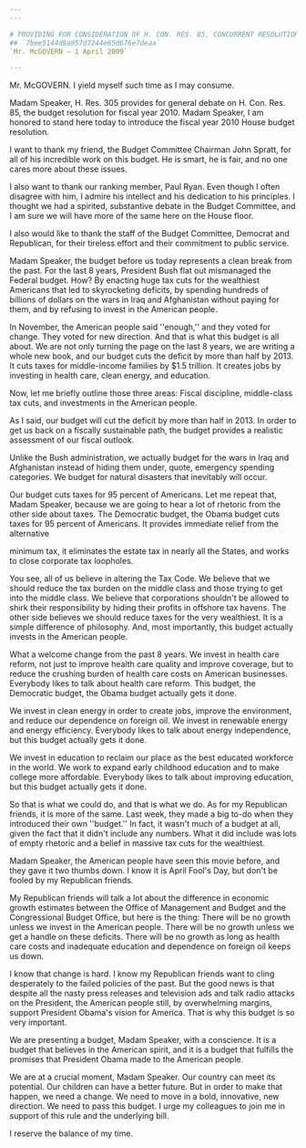 ```yaml
---
---

# PROVIDING FOR CONSIDERATION OF H. CON. RES. 85, CONCURRENT RESOLUTION  ON THE BUDGET FOR FISCAL YEAR 2010
## `7bee5144d8a957d7244e65d676e7deaa`
`Mr. McGOVERN — 1 April 2009`

---
```



Mr. McGOVERN. I yield myself such time as I may consume.

Madam Speaker, H. Res. 305 provides for general debate on H. Con. 
Res. 85, the budget resolution for fiscal year 2010. Madam Speaker, I 
am honored to stand here today to introduce the fiscal year 2010 House 
budget resolution.

I want to thank my friend, the Budget Committee Chairman John Spratt, 
for all of his incredible work on this budget. He is smart, he is fair, 
and no one cares more about these issues.

I also want to thank our ranking member, Paul Ryan. Even though I 
often disagree with him, I admire his intellect and his dedication to 
his principles. I thought we had a spirited, substantive debate in the 
Budget Committee, and I am sure we will have more of the same here on 
the House floor.

I also would like to thank the staff of the Budget Committee, 
Democrat and Republican, for their tireless effort and their commitment 
to public service.

Madam Speaker, the budget before us today represents a clean break 
from the past. For the last 8 years, President Bush flat out mismanaged 
the Federal budget. How? By enacting huge tax cuts for the wealthiest 
Americans that led to skyrocketing deficits, by spending hundreds of 
billions of dollars on the wars in Iraq and Afghanistan without paying 
for them, and by refusing to invest in the American people.

In November, the American people said ''enough,'' and they voted for 
change. They voted for new direction. And that is what this budget is 
all about. We are not only turning the page on the last 8 years, we are 
writing a whole new book, and our budget cuts the deficit by more than 
half by 2013. It cuts taxes for middle-income families by $1.5 
trillion. It creates jobs by investing in health care, clean energy, 
and education.

Now, let me briefly outline those three areas: Fiscal discipline, 
middle-class tax cuts, and investments in the American people.

As I said, our budget will cut the deficit by more than half in 2013. 
In order to get us back on a fiscally sustainable path, the budget 
provides a realistic assessment of our fiscal outlook.

Unlike the Bush administration, we actually budget for the wars in 
Iraq and Afghanistan instead of hiding them under, quote, emergency 
spending categories. We budget for natural disasters that inevitably 
will occur.

Our budget cuts taxes for 95 percent of Americans. Let me repeat 
that, Madam Speaker, because we are going to hear a lot of rhetoric 
from the other side about taxes. The Democratic budget, the Obama 
budget cuts taxes for 95 percent of Americans. It provides immediate 
relief from the alternative


minimum tax, it eliminates the estate tax in nearly all the States, and 
works to close corporate tax loopholes.

You see, all of us believe in altering the Tax Code. We believe that 
we should reduce the tax burden on the middle class and those trying to 
get into the middle class. We believe that corporations shouldn't be 
allowed to shirk their responsibility by hiding their profits in 
offshore tax havens. The other side believes we should reduce taxes for 
the very wealthiest. It is a simple difference of philosophy. And, most 
importantly, this budget actually invests in the American people.

What a welcome change from the past 8 years. We invest in health care 
reform, not just to improve health care quality and improve coverage, 
but to reduce the crushing burden of health care costs on American 
businesses. Everybody likes to talk about health care reform. This 
budget, the Democratic budget, the Obama budget actually gets it done.

We invest in clean energy in order to create jobs, improve the 
environment, and reduce our dependence on foreign oil. We invest in 
renewable energy and energy efficiency. Everybody likes to talk about 
energy independence, but this budget actually gets it done.

We invest in education to reclaim our place as the best educated 
workforce in the world. We work to expand early childhood education and 
to make college more affordable. Everybody likes to talk about 
improving education, but this budget actually gets it done.

So that is what we could do, and that is what we do. As for my 
Republican friends, it is more of the same. Last week, they made a big 
to-do when they introduced their own ''budget.'' In fact, it wasn't 
much of a budget at all, given the fact that it didn't include any 
numbers. What it did include was lots of empty rhetoric and a belief in 
massive tax cuts for the wealthiest.

Madam Speaker, the American people have seen this movie before, and 
they gave it two thumbs down. I know it is April Fool's Day, but don't 
be fooled by my Republican friends.

My Republican friends will talk a lot about the difference in 
economic growth estimates between the Office of Management and Budget 
and the Congressional Budget Office, but here is the thing: There will 
be no growth unless we invest in the American people. There will be no 
growth unless we get a handle on these deficits. There will be no 
growth as long as health care costs and inadequate education and 
dependence on foreign oil keeps us down.

I know that change is hard. I know my Republican friends want to 
cling desperately to the failed policies of the past. But the good news 
is that despite all the nasty press releases and television ads and 
talk radio attacks on the President, the American people still, by 
overwhelming margins, support President Obama's vision for America. 
That is why this budget is so very important.

We are presenting a budget, Madam Speaker, with a conscience. It is a 
budget that believes in the American spirit, and it is a budget that 
fulfills the promises that President Obama made to the American people.

We are at a crucial moment, Madam Speaker. Our country can meet its 
potential. Our children can have a better future. But in order to make 
that happen, we need a change. We need to move in a bold, innovative, 
new direction. We need to pass this budget. I urge my colleagues to 
join me in support of this rule and the underlying bill.

I reserve the balance of my time.